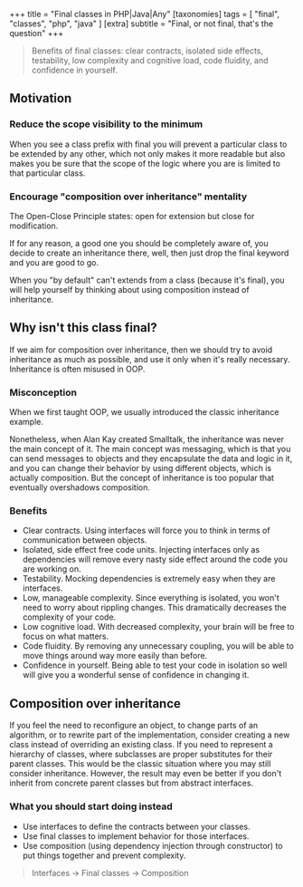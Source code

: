 +++
title = "Final classes in PHP|Java|Any"
[taxonomies]
tags = [ "final", "classes", "php", "java" ]
[extra]
subtitle = "Final, or not final, that's the question"
+++

> Benefits of final classes: clear contracts, isolated side effects, testability, low complexity and cognitive load, code fluidity, and confidence in yourself.

<!-- more -->

## Motivation

### Reduce the scope visibility to the minimum

When you see a class prefix with final you will prevent a particular class to be extended by any other, which not only makes it more readable but also makes you be sure that the scope of the logic where you are is limited to that particular class.

### Encourage "composition over inheritance" mentality

The Open-Close Principle states: open for extension but close for modification.

If for any reason, a good one you should be completely aware of, you decide to create an inheritance there, well, then just drop the final keyword and you are good to go.

When you "by default" can't extends from a class (because it's final), you will help yourself by thinking about using composition instead of inheritance.

## Why isn't this class final?

If we aim for composition over inheritance, then we should try to avoid inheritance as much as possible, and use it only when it's really necessary. Inheritance is often misused in OOP.

### Misconception

When we first taught OOP, we usually introduced the classic inheritance example.

Nonetheless, when Alan Kay created Smalltalk, the inheritance was never the main concept of it. The main concept was messaging, which is that you can send messages to objects and they encapsulate the data and logic in it, and you can change their behavior by using different objects, which is actually composition. But the concept of inheritance is too popular that eventually overshadows composition.

### Benefits

* Clear contracts. Using interfaces will force you to think in terms of communication between objects.
* Isolated, side effect free code units. Injecting interfaces only as dependencies will remove every nasty side effect around the code you are working on.
* Testability. Mocking dependencies is extremely easy when they are interfaces.
* Low, manageable complexity. Since everything is isolated, you won't need to worry about rippling changes. This dramatically decreases the complexity of your code.
* Low cognitive load. With decreased complexity, your brain will be free to focus on what matters.
* Code fluidity. By removing any unnecessary coupling, you will be able to move things around way more easily than before.
* Confidence in yourself. Being able to test your code in isolation so well will give you a wonderful sense of confidence in changing it.


## Composition over inheritance

If you feel the need to reconfigure an object, to change parts of an algorithm, or to rewrite part of the implementation, consider creating a new class instead of overriding an existing class.
If you need to represent a hierarchy of classes, where subclasses are proper substitutes for their parent classes. This would be the classic situation where you may still consider inheritance. However, the result may even be better if you don't inherit from concrete parent classes but from abstract interfaces.

### What you should start doing instead

* Use interfaces to define the contracts between your classes.
* Use final classes to implement behavior for those interfaces.
* Use composition (using dependency injection through constructor) to put things together and prevent complexity.

> Interfaces -> Final classes -> Composition


